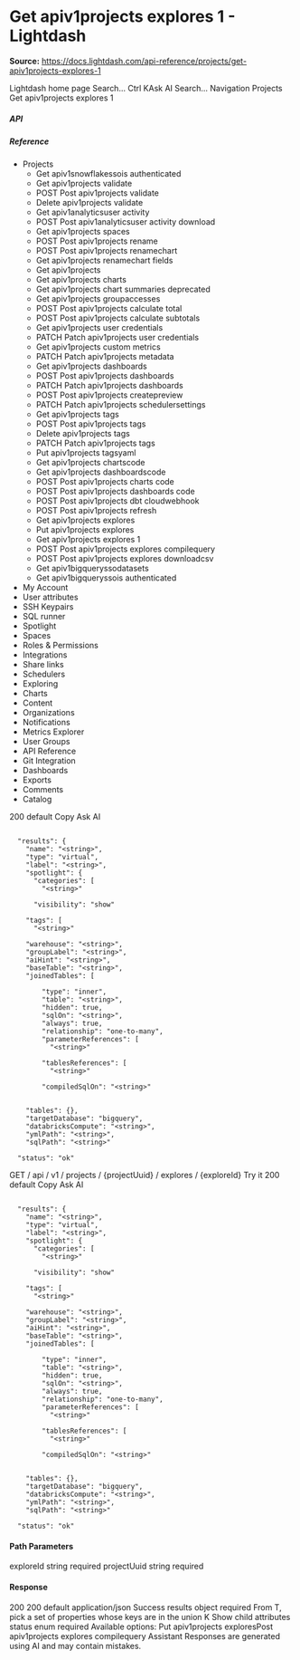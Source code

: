 # Get apiv1projects explores 1 - Lightdash

**Source:** https://docs.lightdash.com/api-reference/projects/get-apiv1projects-explores-1

Lightdash home page
Search...
Ctrl KAsk AI
Search...
Navigation
Projects
Get apiv1projects explores 1
##### API


##### Reference
  * Projects
    * Get apiv1snowflakessois authenticated
    * Get apiv1projects validate
    * POST
Post apiv1projects validate
    * Delete apiv1projects validate
    * Get apiv1analyticsuser activity
    * POST
Post apiv1analyticsuser activity download
    * Get apiv1projects spaces
    * POST
Post apiv1projects rename
    * POST
Post apiv1projects renamechart
    * Get apiv1projects renamechart fields
    * Get apiv1projects
    * Get apiv1projects charts
    * Get apiv1projects chart summaries
deprecated
    * Get apiv1projects groupaccesses
    * POST
Post apiv1projects calculate total
    * POST
Post apiv1projects calculate subtotals
    * Get apiv1projects user credentials
    * PATCH
Patch apiv1projects user credentials
    * Get apiv1projects custom metrics
    * PATCH
Patch apiv1projects metadata
    * Get apiv1projects dashboards
    * POST
Post apiv1projects dashboards
    * PATCH
Patch apiv1projects dashboards
    * POST
Post apiv1projects createpreview
    * PATCH
Patch apiv1projects schedulersettings
    * Get apiv1projects tags
    * POST
Post apiv1projects tags
    * Delete apiv1projects tags
    * PATCH
Patch apiv1projects tags
    * Put apiv1projects tagsyaml
    * Get apiv1projects chartscode
    * Get apiv1projects dashboardscode
    * POST
Post apiv1projects charts code
    * POST
Post apiv1projects dashboards code
    * POST
Post apiv1projects dbt cloudwebhook
    * POST
Post apiv1projects refresh
    * Get apiv1projects explores
    * Put apiv1projects explores
    * Get apiv1projects explores 1
    * POST
Post apiv1projects explores compilequery
    * POST
Post apiv1projects explores downloadcsv
    * Get apiv1bigqueryssodatasets
    * Get apiv1bigqueryssois authenticated
  * My Account
  * User attributes
  * SSH Keypairs
  * SQL runner
  * Spotlight
  * Spaces
  * Roles & Permissions
  * Integrations
  * Share links
  * Schedulers
  * Exploring
  * Charts
  * Content
  * Organizations
  * Notifications
  * Metrics Explorer
  * User Groups
  * API Reference
  * Git Integration
  * Dashboards
  * Exports
  * Comments
  * Catalog


200
default
Copy
Ask AI
```

  "results": {
    "name": "<string>",
    "type": "virtual",
    "label": "<string>",
    "spotlight": {
      "categories": [
        "<string>"

      "visibility": "show"

    "tags": [
      "<string>"

    "warehouse": "<string>",
    "groupLabel": "<string>",
    "aiHint": "<string>",
    "baseTable": "<string>",
    "joinedTables": [

        "type": "inner",
        "table": "<string>",
        "hidden": true,
        "sqlOn": "<string>",
        "always": true,
        "relationship": "one-to-many",
        "parameterReferences": [
          "<string>"

        "tablesReferences": [
          "<string>"

        "compiledSqlOn": "<string>"


    "tables": {},
    "targetDatabase": "bigquery",
    "databricksCompute": "<string>",
    "ymlPath": "<string>",
    "sqlPath": "<string>"

  "status": "ok"

```

GET
/
api
/
v1
/
projects
/
{projectUuid}
/
explores
/
{exploreId}
Try it
200
default
Copy
Ask AI
```

  "results": {
    "name": "<string>",
    "type": "virtual",
    "label": "<string>",
    "spotlight": {
      "categories": [
        "<string>"

      "visibility": "show"

    "tags": [
      "<string>"

    "warehouse": "<string>",
    "groupLabel": "<string>",
    "aiHint": "<string>",
    "baseTable": "<string>",
    "joinedTables": [

        "type": "inner",
        "table": "<string>",
        "hidden": true,
        "sqlOn": "<string>",
        "always": true,
        "relationship": "one-to-many",
        "parameterReferences": [
          "<string>"

        "tablesReferences": [
          "<string>"

        "compiledSqlOn": "<string>"


    "tables": {},
    "targetDatabase": "bigquery",
    "databricksCompute": "<string>",
    "ymlPath": "<string>",
    "sqlPath": "<string>"

  "status": "ok"

```

#### Path Parameters
exploreId
string
required
projectUuid
string
required
#### Response
200
200 default
application/json
Success
results
object
required
From T, pick a set of properties whose keys are in the union K
Show child attributes
status
enum<string>
required
Available options: 
Put apiv1projects exploresPost apiv1projects explores compilequery
Assistant
Responses are generated using AI and may contain mistakes.


